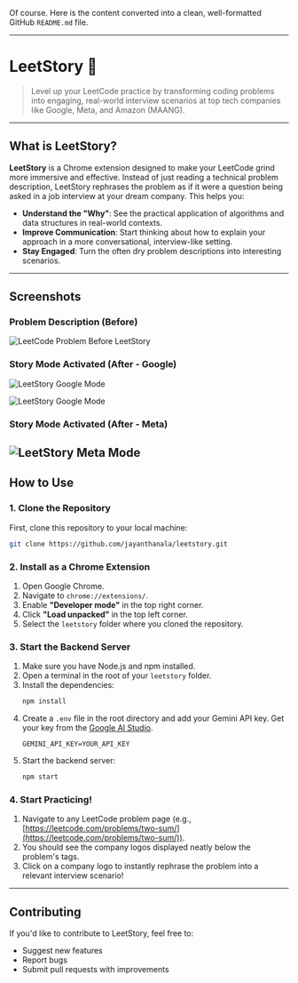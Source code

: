Of course. Here is the content converted into a clean, well-formatted GitHub `README.md` file.

-----

# LeetStory 🚀

> Level up your LeetCode practice by transforming coding problems into engaging, real-world interview scenarios at top tech companies like Google, Meta, and Amazon (MAANG).

-----

## What is LeetStory?

**LeetStory** is a Chrome extension designed to make your LeetCode grind more immersive and effective. Instead of just reading a technical problem description, LeetStory rephrases the problem as if it were a question being asked in a job interview at your dream company. This helps you:

  * **Understand the "Why"**: See the practical application of algorithms and data structures in real-world contexts.
  * **Improve Communication**: Start thinking about how to explain your approach in a more conversational, interview-like setting.
  * **Stay Engaged**: Turn the often dry problem descriptions into interesting scenarios.

-----

## Screenshots

### Problem Description (Before)
![LeetCode Problem Before LeetStory](./imgs/original.png)

### Story Mode Activated (After - Google)
![LeetStory Google Mode](./imgs/wait.png)

![LeetStory Google Mode](./imgs/google.png)

### Story Mode Activated (After - Meta)
![LeetStory Meta Mode](./imgs/meta.png)
-----

## How to Use

### 1\. Clone the Repository

First, clone this repository to your local machine:

```bash
git clone https://github.com/jayanthanala/leetstory.git
```

### 2\. Install as a Chrome Extension

1.  Open Google Chrome.
2.  Navigate to `chrome://extensions/`.
3.  Enable **"Developer mode"** in the top right corner.
4.  Click **"Load unpacked"** in the top left corner.
5.  Select the `leetstory` folder where you cloned the repository.

### 3\. Start the Backend Server

1.  Make sure you have Node.js and npm installed.
2.  Open a terminal in the root of your `leetstory` folder.
3.  Install the dependencies:
    ```bash
    npm install
    ```
4.  Create a `.env` file in the root directory and add your Gemini API key. Get your key from the [Google AI Studio](https://ai.google.dev/).
    ```
    GEMINI_API_KEY=YOUR_API_KEY
    ```
5.  Start the backend server:
    ```bash
    npm start
    ```

### 4\. Start Practicing\!

1.  Navigate to any LeetCode problem page (e.g., [https://leetcode.com/problems/two-sum/](https://leetcode.com/problems/two-sum/)).
2.  You should see the company logos displayed neatly below the problem's tags.
3.  Click on a company logo to instantly rephrase the problem into a relevant interview scenario\!

-----

## Contributing

If you'd like to contribute to LeetStory, feel free to:

  * Suggest new features
  * Report bugs
  * Submit pull requests with improvements